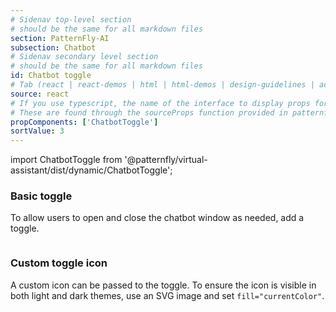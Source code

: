 ```yaml
---
# Sidenav top-level section
# should be the same for all markdown files
section: PatternFly-AI
subsection: Chatbot
# Sidenav secondary level section
# should be the same for all markdown files
id: Chatbot toggle
# Tab (react | react-demos | html | html-demos | design-guidelines | accessibility)
source: react
# If you use typescript, the name of the interface to display props for
# These are found through the sourceProps function provided in patternfly-docs.source.js
propComponents: ['ChatbotToggle']
sortValue: 3
---
```


import ChatbotToggle from '@patternfly/virtual-assistant/dist/dynamic/ChatbotToggle';

### Basic toggle

To allow users to open and close the chatbot window as needed, add a toggle.

```js file="./ChatbotToggleBasic.tsx" isFullscreen

```

### Custom toggle icon 

A custom icon can be passed to the toggle. To ensure the icon is visible in both light and dark themes, use an SVG image and set `fill="currentColor"`.

```js file="./CustomClosedIcon.tsx" isFullscreen

```
